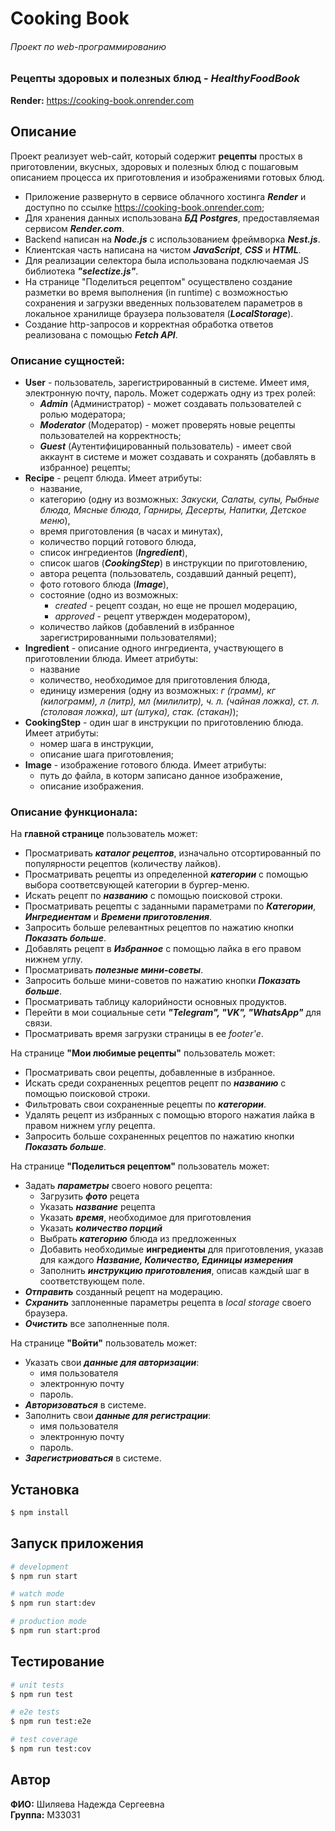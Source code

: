 # Cooking Book
###### Проект по web-программированию
### Рецепты здоровых и полезных блюд - *HealthyFoodBook*

**Render:** https://cooking-book.onrender.com

## Описание

Проект реализует web-сайт, который содержит **рецепты** простых в приготовлении, вкусных, здоровых и полезных блюд с пошаговым описанием процесса их приготовления и изображениями готовых блюд.

* Приложение развернуто в сервисе облачного хостинга ***Render*** и доступно по ссылке https://cooking-book.onrender.com;
* Для хранения данных использована ***БД Postgres***, предоставляемая сервисом ***Render.com***.
* Backend написан на ***Node.js*** с использованием фреймворка ***Nest.js***.
* Клиентская часть написана на чистом ***JavaScript***, ***CSS*** и ***HTML***.
* Для реализации селектора была использована подключаемая JS библиотека ***"selectize.js"***.
* На странице "Поделиться рецептом" осуществлено создание разметки во время выполнения (in runtime) с возможностью сохранения и загрузки введенных пользователем параметров в локальное хранилище браузера пользователя (***LocalStorage***).
* Создание http-запросов и корректная обработка ответов реализована с помощью ***Fetch API***.

### Описание сущностей:

* **User** - пользователь, зарегистрированный в системе. Имеет имя, электронную почту, пароль. Может содержать одну из трех ролей:
  * ***Admin*** (Администратор) - может создавать пользователей с ролью модератора;
  * ***Moderator*** (Модератор) - может проверять новые рецепты пользователей на корректность;
  * ***Guest*** (Аутентифицированный пользователь) - имеет свой аккаунт в системе и может создавать и сохранять (добавлять в избранное) рецепты;
* **Recipe** - рецепт блюда. Имеет атрибуты:
  * название, 
  * категорию (одну из возможных: *Закуски, Салаты, супы, Рыбные блюда, Мясные блюда, Гарниры, Десерты, Напитки, Детское меню*), 
  * время приготовления (в часах и минутах), 
  * количество порций готового блюда, 
  * список ингредиентов (**_Ingredient_**),
  * список шагов (_**CookingStep**_) в инструкции по приготовлению,
  * автора рецепта (пользователь, создавший данный рецепт),
  * фото готового блюда (**_Image_**),
  * состояние (одно из возможных: 
    * _created_ - рецепт создан, но еще не прошел модерацию,
    * _approved_ - рецепт утвержден модератором),
  * количество лайков (добавлений в избранное зарегистрированными пользователями);
* **Ingredient** - описание одного ингредиента, участвующего в приготовлении блюда. Имеет атрибуты:
  * название
  * количество, необходимое для приготовления блюда,
  * единицу измерения (одну из возможных: _г (грамм), кг (килограмм), л (литр), мл (милилитр), ч. л. (чайная ложка), ст. л. (столовая ложка), шт (штука), стак. (стакан)_);
* **CookingStep** - один шаг в инструкции по приготовлению блюда. Имеет атрибуты:
  * номер шага в инструкции,
  * описание шага приготовления;
* **Image** - изображение готового блюда. Имеет атрибуты:
  * путь до файла, в которм записано данное изображение,
  * описание изображения.

### Описание функционала:

На **главной странице** пользователь может:
* Просматривать ***каталог рецептов***, изначально отсортированный по популярности рецептов (количеству лайков).
* Просматривать рецепты из определенной ***категории*** с помощью выбора соответсвующей категории в бургер-меню.
* Искать рецепт по ***названию*** с помощью поисковой строки.
* Просматривать рецепты с заданными параметрами по ***Категории***, ***Ингредиентам*** и ***Времени приготовления***.
* Запросить больше релевантных рецептов по нажатию кнопки ***Показать больше***.
* Добавлять рецепт в ***Избранное*** с помощью лайка в его правом нижнем углу.
* Просматривать ***полезные мини-советы***.
* Запросить больше мини-советов по нажатию кнопки ***Показать больше***.
* Просматривать таблицу калорийности основных продуктов.
* Перейти в мои социальные сети ***"Telegram", "VK", "WhatsApp"*** для связи.
* Просматривать время загрузки страницы в ее *footer'е*.

На странице **"Мои любимые рецепты"** пользователь может:
* Просматривать свои рецепты, добавленные в избранное.
* Искать среди сохраненных рецептов рецепт по ***названию*** с помощью поисковой строки.
* Фильтровать свои сохраненные рецепты по ***категории***.
* Удалять рецепт из избранных с помощью второго нажатия лайка в правом нижнем углу рецепта.
* Запросить больше сохраненных рецептов по нажатию кнопки ***Показать больше***.

На странице **"Поделиться рецептом"** пользователь может:
* Задать ***параметры*** своего нового рецепта:
    * Загрузить ***фото*** рецета
    * Указать ***название*** рецепта
    * Указать ***время***, необходимое для приготовления
    * Указать ***количество порций***
    * Выбрать ***категорию*** блюда из предложенных
    * Добавить необходимые **ингредиенты** для приготовления, указав для каждого ***Название, Количество, Единицы измерения***
    * Заполнить ***инструкцию приготовления***, описав каждый шаг в соответствующем поле.
* ***Отправить*** созданный рецепт на модерацию.
* ***Схранить*** заплоненные параметры рецепта в *local storage* своего браузера.
* ***Очистить*** все заполненные поля.

На странице **"Войти"** пользователь может:
* Указать свои ***данные для авторизации***:
    * имя пользователя
    * электронную почту
    * пароль.
* ***Авторизоваться*** в системе. 
* Заполнить свои ***данные для регистрации***:
    * имя пользователя
    * электронную почту
    * пароль.
* ***Зарегистриоваться*** в системе.


## Установка

```bash
$ npm install
```

## Запуск приложения

```bash
# development
$ npm run start

# watch mode
$ npm run start:dev

# production mode
$ npm run start:prod
```

## Тестирование

```bash
# unit tests
$ npm run test

# e2e tests
$ npm run test:e2e

# test coverage
$ npm run test:cov
```


## Автор

**ФИО:** Шиляева Надежда Сергеевна  
**Группа:** М33031  
